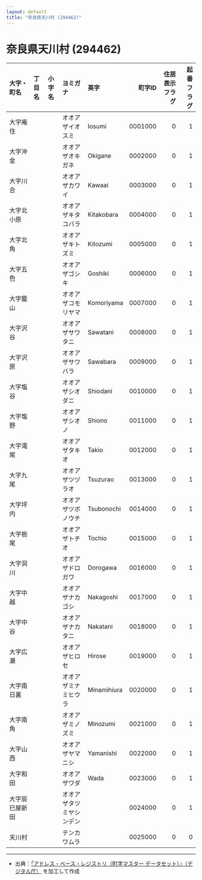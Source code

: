 ```yaml
---
layout: default
title: "奈良県天川村 (294462)"
---
```


# 奈良県天川村 (294462)

| 大字・町名 | 丁目名 | 小字名 | ヨミガナ | 英字 | 町字ID | 住居表示フラグ | 起番フラグ |
|:--------|:------|:------|:-----------------|:---------------------|--------:|----------:|--------:|
| 大字庵住 |  |  | オオアザイオスミ | Iosumi | 0001000 | 0 | 1 |
| 大字沖金 |  |  | オオアザオキガネ | Okigane | 0002000 | 0 | 1 |
| 大字川合 |  |  | オオアザカワイ | Kawaai | 0003000 | 0 | 1 |
| 大字北小原 |  |  | オオアザキタコバラ | Kitakobara | 0004000 | 0 | 1 |
| 大字北角 |  |  | オオアザキトズミ | Kitozumi | 0005000 | 0 | 1 |
| 大字五色 |  |  | オオアザゴシキ | Goshiki | 0006000 | 0 | 1 |
| 大字籠山 |  |  | オオアザコモリヤマ | Komoriyama | 0007000 | 0 | 1 |
| 大字沢谷 |  |  | オオアザサワタニ | Sawatani | 0008000 | 0 | 1 |
| 大字沢原 |  |  | オオアザサワバラ | Sawabara | 0009000 | 0 | 1 |
| 大字塩谷 |  |  | オオアザシオダニ | Shiodani | 0010000 | 0 | 1 |
| 大字塩野 |  |  | オオアザシオノ | Shiono | 0011000 | 0 | 1 |
| 大字滝尾 |  |  | オオアザタキオ | Takio | 0012000 | 0 | 1 |
| 大字九尾 |  |  | オオアザツヅラオ | Tsuzurao | 0013000 | 0 | 1 |
| 大字坪内 |  |  | オオアザツボノウチ | Tsubonochi | 0014000 | 0 | 1 |
| 大字栃尾 |  |  | オオアザトチオ | Tochio | 0015000 | 0 | 1 |
| 大字洞川 |  |  | オオアザドロガワ | Dorogawa | 0016000 | 0 | 1 |
| 大字中越 |  |  | オオアザナカゴシ | Nakagoshi | 0017000 | 0 | 1 |
| 大字中谷 |  |  | オオアザナカタニ | Nakatani | 0018000 | 0 | 1 |
| 大字広瀬 |  |  | オオアザヒロセ | Hirose | 0019000 | 0 | 1 |
| 大字南日裏 |  |  | オオアザミナミヒウラ | Minamihiura | 0020000 | 0 | 1 |
| 大字南角 |  |  | オオアザミノズミ | Minozumi | 0021000 | 0 | 1 |
| 大字山西 |  |  | オオアザヤマニシ | Yamanishi | 0022000 | 0 | 1 |
| 大字和田 |  |  | オオアザワダ | Wada | 0023000 | 0 | 1 |
| 大字辰巳屋新田 |  |  | オオアザタツミヤシンデン |  | 0024000 | 0 | 1 |
| 天川村 |  |  | テンカワムラ |  | 0025000 | 0 | 0 |

---

- 出典：[「アドレス・ベース・レジストリ（町字マスター データセット）』（デジタル庁）](https://www.digital.go.jp/policies/base_registry_address/) を加工して作成